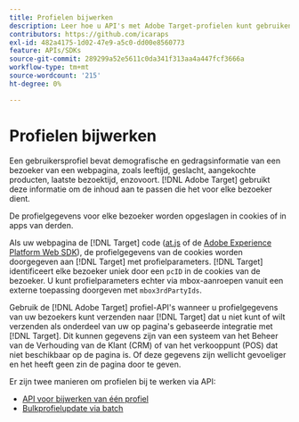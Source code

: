 ```yaml
---
title: Profielen bijwerken
description: Leer hoe u API's met Adobe Target-profielen kunt gebruiken om bezoekersgegevens te verzenden naar [!DNL Target].
contributors: https://github.com/icaraps
exl-id: 482a4175-1d02-47e9-a5c0-dd00e8560773
feature: APIs/SDKs
source-git-commit: 289299a52e5611c0da341f313aa4a447fcf3666a
workflow-type: tm+mt
source-wordcount: '215'
ht-degree: 0%

---
```


# Profielen bijwerken

Een gebruikersprofiel bevat demografische en gedragsinformatie van een bezoeker van een webpagina, zoals leeftijd, geslacht, aangekochte producten, laatste bezoektijd, enzovoort. [!DNL Adobe Target] gebruikt deze informatie om de inhoud aan te passen die het voor elke bezoeker dient.

De profielgegevens voor elke bezoeker worden opgeslagen in cookies of in apps van derden.

Als uw webpagina de [!DNL Target] code ([at.js](/help/dev/implement/client-side/atjs/how-atjs-works/overview.md) of de [Adobe Experience Platform Web SDK](/help/dev/implement/client-side/aep-web-sdk.md)), de profielgegevens van de cookies worden doorgegeven aan [!DNL Target] met profielparameters. [!DNL Target] identificeert elke bezoeker uniek door een `pcID` in de cookies van de bezoeker. U kunt profielparameters echter via mbox-aanroepen vanuit een externe toepassing doorgeven met `mbox3rdPartyIds`.

Gebruik de [!DNL Adobe Target] profiel-API&#39;s wanneer u profielgegevens van uw bezoekers kunt verzenden naar [!DNL Target] dat u niet kunt of wilt verzenden als onderdeel van uw op pagina&#39;s gebaseerde integratie met [!DNL Target]. Dit kunnen gegevens zijn van een systeem van het Beheer van de Verhouding van de Klant (CRM) of van het verkooppunt (POS) dat niet beschikbaar op de pagina is. Of deze gegevens zijn wellicht gevoeliger en het heeft geen zin de pagina door te geven.

Er zijn twee manieren om profielen bij te werken via API:

* [API voor bijwerken van één profiel](/help/dev/administer/profile-api/profile-single-api.md)
* [Bulkprofielupdate via batch](/help/dev/administer/profile-api/profile-bulk-api.md)
